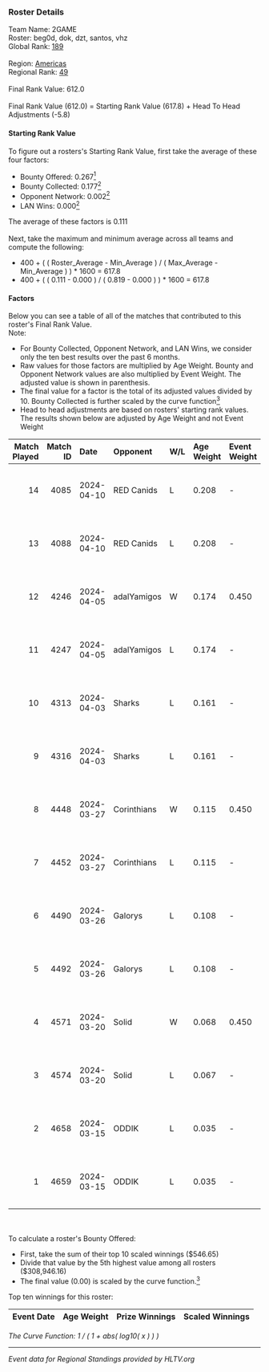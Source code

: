 ### Roster Details<br />
Team Name: 2GAME<br />
Roster: beg0d, dok, dzt, santos, vhz<br />
Global Rank: [189](../../standings_global_2024_09_06.md)<br />
<br />
Region: [Americas]( ../../standings_americas_2024_09_06.md)<br />
Regional Rank: [49]( ../../standings_americas_2024_09_06.md)<br />
<br />
Final Rank Value:  612.0<br />
<br />
Final Rank Value (612.0) = Starting Rank Value (617.8) + Head To Head Adjustments (-5.8)<br />

#### Starting Rank Value<br />
To figure out a rosters's Starting Rank Value, first take the average of these four factors:<br />
- Bounty Offered: 0.267[<sup>1</sup>](#table2)
- Bounty Collected: 0.177[<sup>2</sup>](#table1)
- Opponent Network: 0.002[<sup>2</sup>](#table1)
- LAN Wins: 0.000[<sup>2</sup>](#table1)

The average of these factors is 0.111<br />
<br />
Next, take the maximum and minimum average across all teams and compute the following:<br />
- 400 + ( ( Roster_Average - Min_Average ) / ( Max_Average - Min_Average ) ) * 1600 = 617.8
- 400 + ( ( 0.111 - 0.000 ) / ( 0.819 - 0.000 ) ) * 1600 = 617.8


#### Factors<br />
Below you can see a table of all of the matches that contributed to this roster's Final Rank Value.<br />
Note:<br />

- For Bounty Collected, Opponent Network, and LAN Wins, we consider only the ten best results over the past 6 months.
- Raw values for those factors are multiplied by Age Weight. Bounty and Opponent Network values are also multiplied by Event Weight. The adjusted value is shown in parenthesis.
- The final value for a factor is the total of its adjusted values divided by 10. Bounty Collected is further scaled by the curve function[<sup>3</sup>](#curveFunction)
- Head to head adjustments are based on rosters' starting rank values. The results shown below are adjusted by Age Weight and not Event Weight
<span id="table1"></span><br />


| Match Played | Match ID | Date       | Opponent    | W/L | Age Weight | Event Weight | Bounty Collected | Opponent Network | LAN Wins  | H2H Adj. | Roster                       |
| -: | -: | :- | :- | :- | :- | :- | :- | :- | :- | -: | :- |
|           14 |     4085 | 2024-04-10 | RED Canids  | L   | 0.208      | -            | -                | -                | -         |    -0.70 | beg0d, dok, dzt, santos, vhz |
|           13 |     4088 | 2024-04-10 | RED Canids  | L   | 0.208      | -            | -                | -                | -         |    -0.71 | beg0d, dok, dzt, santos, vhz |
|           12 |     4246 | 2024-04-05 | adalYamigos | W   | 0.174      | 0.450        | 0.000 (0.000)    | 0.020 (0.002)    | 0 (0.000) |     2.19 | beg0d, dok, dzt, santos, vhz |
|           11 |     4247 | 2024-04-05 | adalYamigos | L   | 0.174      | -            | -                | -                | -         |    -3.34 | beg0d, dok, dzt, santos, vhz |
|           10 |     4313 | 2024-04-03 | Sharks      | L   | 0.161      | -            | -                | -                | -         |    -0.39 | beg0d, dok, dzt, santos, vhz |
|            9 |     4316 | 2024-04-03 | Sharks      | L   | 0.161      | -            | -                | -                | -         |    -0.39 | beg0d, dok, dzt, santos, vhz |
|            8 |     4448 | 2024-03-27 | Corinthians | W   | 0.115      | 0.450        | 0.000 (0.000)    | 0.025 (0.001)    | 0 (0.000) |     1.18 | beg0d, dok, dzt, santos, vhz |
|            7 |     4452 | 2024-03-27 | Corinthians | L   | 0.115      | -            | -                | -                | -         |    -2.46 | beg0d, dok, dzt, santos, vhz |
|            6 |     4490 | 2024-03-26 | Galorys     | L   | 0.108      | -            | -                | -                | -         |    -1.14 | beg0d, dok, dzt, santos, vhz |
|            5 |     4492 | 2024-03-26 | Galorys     | L   | 0.108      | -            | -                | -                | -         |    -1.15 | beg0d, dok, dzt, santos, vhz |
|            4 |     4571 | 2024-03-20 | Solid       | W   | 0.068      | 0.450        | 0.007 (0.000)    | 0.716 (0.022)    | 0 (0.000) |     1.68 | beg0d, dok, dzt, santos, vhz |
|            3 |     4574 | 2024-03-20 | Solid       | L   | 0.067      | -            | -                | -                | -         |    -0.45 | beg0d, dok, dzt, santos, vhz |
|            2 |     4658 | 2024-03-15 | ODDIK       | L   | 0.035      | -            | -                | -                | -         |    -0.05 | beg0d, dok, dzt, santos, vhz |
|            1 |     4659 | 2024-03-15 | ODDIK       | L   | 0.035      | -            | -                | -                | -         |    -0.05 | beg0d, dok, dzt, santos, vhz |

<br />
<span id="table2"></span><br />
To calculate a roster's Bounty Offered:<br />

- First, take the sum of their top 10 scaled winnings ($546.65)
- Divide that value by the 5th highest value among all rosters ($308,946.16)
- The final value (0.00) is scaled by the curve function.[<sup>3</sup>](#curveFunction)

Top ten winnings for this roster:<br />

| Event Date | Age Weight | Prize Winnings | Scaled Winnings |
| :- | -: | :- | :- |


<span id="curveFunction"></span>_The Curve Function: 1 / ( 1 + abs( log10( x ) ) )_<br />

---
_Event data for Regional Standings provided by HLTV.org_<br />
